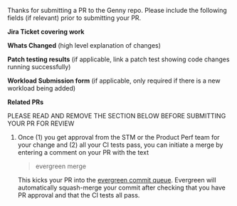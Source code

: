 Thanks for submitting a PR to the Genny repo. Please include the following fields (if relevant) prior to submitting your PR.

**Jira Ticket covering work**

**Whats Changed** (high level explanation of changes)

**Patch testing results** (if applicable, link a patch test showing code changes running successfully)

**Workload Submission form** (if applicable, only required if there is a new workload being added)

**Related PRs**

PLEASE READ AND REMOVE THE SECTION BELOW BEFORE SUBMITTING YOUR PR FOR REVIEW

1.  Once (1) you get approval from the STM or the Product Perf team for your change and (2) all your CI tests pass, you can initiate a merge by entering a comment on your PR with the text

    > evergreen merge

    This kicks your PR into the [evergreen commit queue][ecq]. Evergreen will automatically squash-merge your commit after checking that you have PR approval and that the CI tests all pass.

[ecq]: https://github.com/evergreen-ci/evergreen/wiki/Commit-Queue
